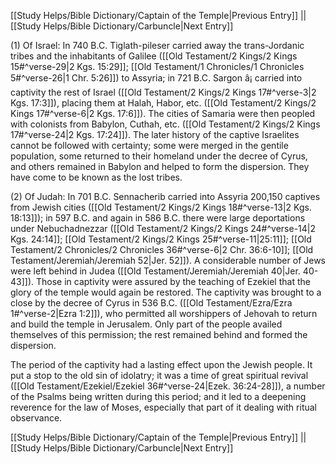 [[Study Helps/Bible Dictionary/Captain of the Temple|Previous Entry]]  ||  [[Study Helps/Bible Dictionary/Carbuncle|Next Entry]]

 (1) Of Israel: In 740 B.C. Tiglath-pileser carried away the trans-Jordanic tribes and the inhabitants of Galilee ([[Old Testament/2 Kings/2 Kings 15#^verse-29|2 Kgs. 15:29]]; [[Old Testament/1 Chronicles/1 Chronicles 5#^verse-26|1 Chr. 5:26]]) to Assyria; in 721 B.C. Sargon â¡ carried into captivity the rest of Israel ([[Old Testament/2 Kings/2 Kings 17#^verse-3|2 Kgs. 17:3]]), placing them at Halah, Habor, etc. ([[Old Testament/2 Kings/2 Kings 17#^verse-6|2 Kgs. 17:6]]). The cities of Samaria were then peopled with colonists from Babylon, Cuthah, etc. ([[Old Testament/2 Kings/2 Kings 17#^verse-24|2 Kgs. 17:24]]). The later history of the captive Israelites cannot be followed with certainty; some were merged in the gentile population, some returned to their homeland under the decree of Cyrus, and others remained in Babylon and helped to form the dispersion. They have come to be known as the lost tribes.

 (2) Of Judah: In 701 B.C. Sennacherib carried into Assyria 200,150 captives from Jewish cities ([[Old Testament/2 Kings/2 Kings 18#^verse-13|2 Kgs. 18:13]]); in 597 B.C. and again in 586 B.C. there were large deportations under Nebuchadnezzar ([[Old Testament/2 Kings/2 Kings 24#^verse-14|2 Kgs. 24:14]]; [[Old Testament/2 Kings/2 Kings 25#^verse-11|25:11]]; [[Old Testament/2 Chronicles/2 Chronicles 36#^verse-6|2 Chr. 36:6-10]]; [[Old Testament/Jeremiah/Jeremiah 52|Jer. 52]]). A considerable number of Jews were left behind in Judea ([[Old Testament/Jeremiah/Jeremiah 40|Jer. 40-43]]). Those in captivity were assured by the teaching of Ezekiel that the glory of the temple would again be restored. The captivity was brought to a close by the decree of Cyrus in 536 B.C. ([[Old Testament/Ezra/Ezra 1#^verse-2|Ezra 1:2]]), who permitted all worshippers of Jehovah to return and build the temple in Jerusalem. Only part of the people availed themselves of this permission; the rest remained behind and formed the dispersion.

 The period of the captivity had a lasting effect upon the Jewish people. It put a stop to the old sin of idolatry; it was a time of great spiritual revival ([[Old Testament/Ezekiel/Ezekiel 36#^verse-24|Ezek. 36:24-28]]), a number of the Psalms being written during this period; and it led to a deepening reverence for the law of Moses, especially that part of it dealing with ritual observance.

[[Study Helps/Bible Dictionary/Captain of the Temple|Previous Entry]]  ||  [[Study Helps/Bible Dictionary/Carbuncle|Next Entry]]